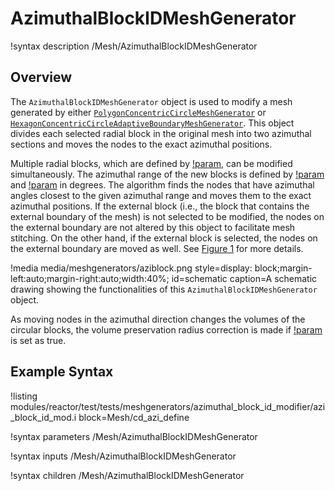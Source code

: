 # AzimuthalBlockIDMeshGenerator

!syntax description /Mesh/AzimuthalBlockIDMeshGenerator

## Overview

The `AzimuthalBlockIDMeshGenerator` object is used to modify a mesh generated by either [`PolygonConcentricCircleMeshGenerator`](/PolygonConcentricCircleMeshGenerator.md) or [`HexagonConcentricCircleAdaptiveBoundaryMeshGenerator`](/HexagonConcentricCircleAdaptiveBoundaryMeshGenerator.md). This object divides each selected radial block in the original mesh into two azimuthal sections and moves the nodes to the exact azimuthal positions.

Multiple radial blocks, which are defined by [!param](/Mesh/AzimuthalBlockIDMeshGenerator/old_blocks), can be modified simultaneously. The azimuthal range of the new blocks is defined by [!param](/Mesh/AzimuthalBlockIDMeshGenerator/start_angle) and [!param](/Mesh/AzimuthalBlockIDMeshGenerator/angle_range) in degrees. The algorithm finds the nodes that have azimuthal angles closest to the given azimuthal range and moves them to the exact azimuthal positions. If the external block (i.e., the block that contains the external boundary of the mesh) is not selected to be modified, the nodes on the external boundary are not altered by this object to facilitate mesh stitching. On the other hand, if the external block is selected, the nodes on the external boundary are moved as well. See [Figure 1](#schematic) for more details.

!media media/meshgenerators/aziblock.png
      style=display: block;margin-left:auto;margin-right:auto;width:40%;
      id=schematic
      caption=A schematic drawing showing the functionalities of this `AzimuthalBlockIDMeshGenerator` object.

As moving nodes in the azimuthal direction changes the volumes of the circular blocks, the volume preservation radius correction is made if [!param](/Mesh/AzimuthalBlockIDMeshGenerator/preserve_volumes) is set as true.

## Example Syntax

!listing modules/reactor/test/tests/meshgenerators/azimuthal_block_id_modifier/azi_block_id_mod.i block=Mesh/cd_azi_define

!syntax parameters /Mesh/AzimuthalBlockIDMeshGenerator

!syntax inputs /Mesh/AzimuthalBlockIDMeshGenerator

!syntax children /Mesh/AzimuthalBlockIDMeshGenerator
